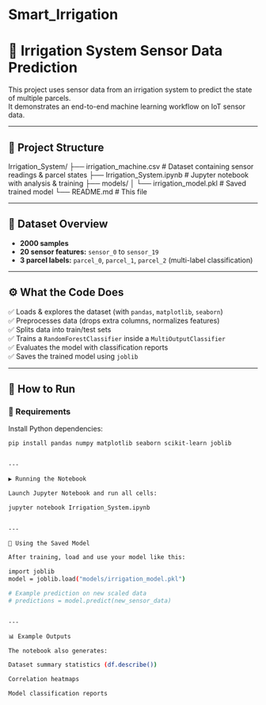 # Smart_Irrigation
# 🌾 Irrigation System Sensor Data Prediction

This project uses sensor data from an irrigation system to predict the state of multiple parcels.  
It demonstrates an end-to-end machine learning workflow on IoT sensor data.

---

## 📁 Project Structure

Irrigation_System/ ├── irrigation_machine.csv       # Dataset containing sensor readings & parcel states ├── Irrigation_System.ipynb       # Jupyter notebook with analysis & training ├── models/ │   └── irrigation_model.pkl     # Saved trained model └── README.md                    # This file

---

## 📝 Dataset Overview

- **2000 samples**
- **20 sensor features:** `sensor_0` to `sensor_19`
- **3 parcel labels:** `parcel_0`, `parcel_1`, `parcel_2` (multi-label classification)

---

## ⚙️ What the Code Does

✅ Loads & explores the dataset (with `pandas`, `matplotlib`, `seaborn`)  
✅ Preprocesses data (drops extra columns, normalizes features)  
✅ Splits data into train/test sets  
✅ Trains a `RandomForestClassifier` inside a `MultiOutputClassifier`  
✅ Evaluates the model with classification reports  
✅ Saves the trained model using `joblib`

---

## 🚀 How to Run

### 🔨 Requirements

Install Python dependencies:

```bash
pip install pandas numpy matplotlib seaborn scikit-learn joblib


---

▶ Running the Notebook

Launch Jupyter Notebook and run all cells:

jupyter notebook Irrigation_System.ipynb


---

💾 Using the Saved Model

After training, load and use your model like this:

import joblib
model = joblib.load("models/irrigation_model.pkl")

# Example prediction on new scaled data
# predictions = model.predict(new_sensor_data)


---

📊 Example Outputs

The notebook also generates:

Dataset summary statistics (df.describe())

Correlation heatmaps

Model classification reports

